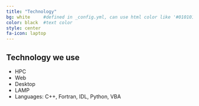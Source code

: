 ```yaml
---
title: "Technology"
bg: white     #defined in _config.yml, can use html color like '#010101'
color: black  #text color
style: center
fa-icon: laptop
---
```


## Technology we use
* HPC
* Web
* Desktop
* LAMP
* Languages: C++, Fortran, IDL, Python, VBA
